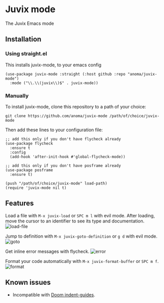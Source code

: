 # Juvix mode
The Juvix Emacs mode

## Installation

### Using straight.el

This installs juvix-mode, to your emacs config

```emacs-lisp
(use-package juvix-mode :straight (:host github :repo "anoma/juvix-mode")
  :mode ("\\.\\(juvix\\)$" . juvix-mode))
```

### Manually

To install juvix-mode, clone this repository to a path of your choice:
``` shell
git clone https://github.com/anoma/juvix-mode /path/of/choice/juvix-mode
```

Then add these lines to your configuration file:
``` emacs-lisp
;; add this only if you don't have flycheck already
(use-package flycheck
  :ensure t
  :config
  (add-hook 'after-init-hook #'global-flycheck-mode))

;; add this only if you don't have posframe already
(use-package posframe
  :ensure t)

(push "/path/of/choice/juvix-mode" load-path)
(require 'juvix-mode nil t)
```

## Features
Load a file with `M-x juvix-load` or `SPC m l` with evil mode.
After loading, move the cursor to an identifier to see its type and documentation.
![load-file](https://github.com/anoma/juvix-mode/assets/5511599/8fcc3570-b607-4a0c-ab66-e17c03a491c3)

Jump to definition with `M-x juvix-goto-definition` or `g d` with evil mode.
![goto](https://github.com/anoma/juvix-mode/assets/5511599/6c477907-59b3-43ad-b4bd-418c6a2c9862)

Get inline error messages with flycheck.
![error](https://github.com/anoma/juvix-mode/assets/5511599/9b158ff8-0c91-41ca-93dc-ab568a55ca4c)

Format your code automatically with `M-x juvix-format-buffer` or `SPC m f`.
![format](https://github.com/anoma/juvix-mode/assets/5511599/4b922601-3255-4949-a17f-b7e120263c56)

## Known issues
- Incompatible with [Doom indent-guides](https://docs.doomemacs.org/v21.12/modules/ui/indent-guides/).

